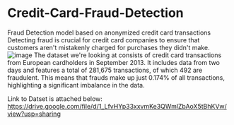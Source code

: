 # Credit-Card-Fraud-Detection
Fraud Detection model based on anonymized credit card transactions
Detecting fraud is crucial for credit card companies to ensure that customers aren't mistakenly charged for purchases they didn't make.
![image](https://github.com/user-attachments/assets/3c07bad7-98ec-4f82-a775-79308a248e26)
The dataset we're looking at consists of credit card transactions from European cardholders in September 2013. It includes data from two days and features a total of 281,675 transactions, of which 492 are fraudulent. This means that frauds make up just 0.174% of all transactions, highlighting a significant imbalance in the data.

Link to Datset is attached below: 
https://drive.google.com/file/d/1_LfvHYp33xxvmKe3QWmlZbAoX5tBhKVw/view?usp=sharing
